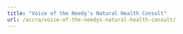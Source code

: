 ```yaml
---
title: "Voice of the Needy's Natural Health Consult"
url: /accra/voice-of-the-needys-natural-health-consult/
---
```


